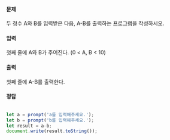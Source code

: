 #### 문제
두 정수 A와 B를 입력받은 다음, A-B를 출력하는 프로그램을 작성하시오.
#### 입력
첫째 줄에 A와 B가 주어진다. (0 < A, B < 10)
#### 출력
첫째 줄에 A-B를 출력한다.
#### 정답

```javascript

let a = prompt('a를 입력해주세요.');
let b = prompt('b를 입력해주세요.');
let result = a-b;
document.write(result.toString());

```

